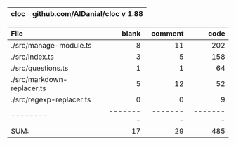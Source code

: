 cloc|github.com/AlDanial/cloc v 1.88
--- | ---

File|blank|comment|code
:-------|-------:|-------:|-------:
./src/manage-module.ts|8|11|202
./src/index.ts|3|5|158
./src/questions.ts|1|1|64
./src/markdown-replacer.ts|5|12|52
./src/regexp-replacer.ts|0|0|9
--------|--------|--------|--------
SUM:|17|29|485
